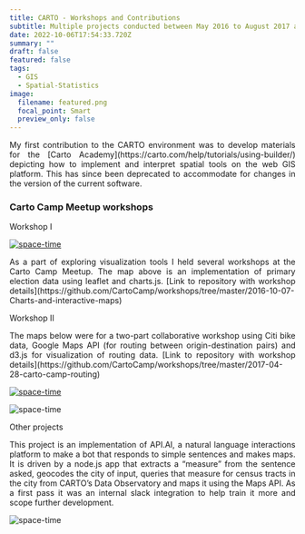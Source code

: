 ```yaml
---
title: CARTO - Workshops and Contributions
subtitle: Multiple projects conducted between May 2016 to August 2017 at CARTO
date: 2022-10-06T17:54:33.720Z
summary: ""
draft: false
featured: false
tags:
  - GIS
  - Spatial-Statistics
image:
  filename: featured.png
  focal_point: Smart
  preview_only: false
---
```

<div style="text-align: justify"> My first contribution to the CARTO environment was to develop materials for the [Carto Academy](https://carto.com/help/tutorials/using-builder/) depicting how to implement and interpret spatial tools on the web GIS platform. This has since been deprecated to accommodate for changes in the version of the current software.</div>

### Carto Camp Meetup workshops

Workshop I

[![space-time](../../voting.gif)](http://bl.ocks.org/mehak-sachdeva/raw/503588cc042fd4b5500128034beae71a/)

<div style="text-align: justify"> As a part of exploring visualization tools I held several workshops at the Carto Camp Meetup. The map above is an implementation of primary election data using leaflet and charts.js. [Link to repository with workshop details](https://github.com/CartoCamp/workshops/tree/master/2016-10-07-Charts-and-interactive-maps)</div>

Workshop II

<div style="text-align: justify"> The maps below were for a two-part collaborative workshop using Citi bike data, Google Maps API (for routing between origin-destination pairs) and d3.js for visualization of routing data. [Link to repository with workshop details](https://github.com/CartoCamp/workshops/tree/master/2017-04-28-carto-camp-routing)</div>

[![space-time](../../citibike.gif)](https://team.carto.com/u/mehak-carto/builder/584986d2-2bb9-11e7-afcc-0e05a8b3e3d7/embed)

![space-time](../../d3-camp.gif)

Other projects

<div style="text-align: justify"> This project is an implementation of API.AI, a natural language interactions platform to make a bot that responds to simple sentences and makes maps. It is driven by a node.js app that extracts a “measure” from the sentence asked, geocodes the city of input, queries that measure for census tracts in the city from CARTO’s Data Observatory and maps it using the Maps API. As a first pass it was an internal slack integration to help train it more and scope further development.</div>

![space-time](../../api-bot.gif)